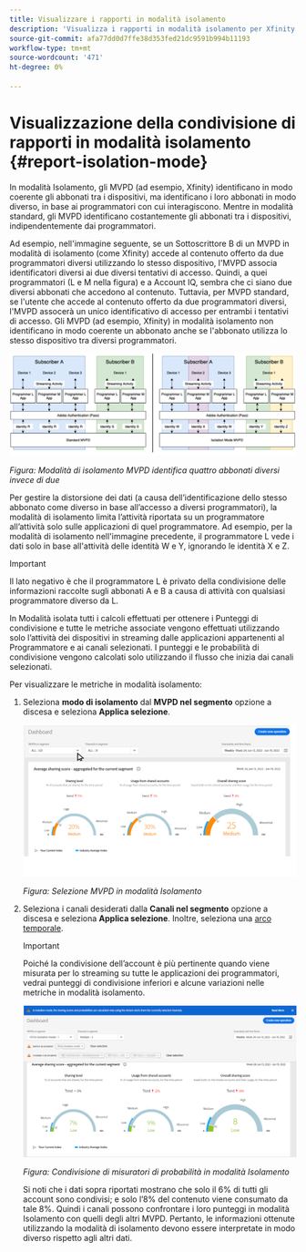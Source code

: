 ```yaml
---
title: Visualizzare i rapporti in modalità isolamento
description: 'Visualizza i rapporti in modalità isolamento per Xfinity. '
source-git-commit: afa77dd0d7ffe38d353fed21dc9591b994b11193
workflow-type: tm+mt
source-wordcount: '471'
ht-degree: 0%

---
```



# Visualizzazione della condivisione di rapporti in modalità isolamento {#report-isolation-mode}

In modalità Isolamento, gli MVPD (ad esempio, Xfinity) identificano in modo coerente gli abbonati tra i dispositivi, ma identificano i loro abbonati in modo diverso, in base ai programmatori con cui interagiscono. Mentre in modalità standard, gli MVPD identificano costantemente gli abbonati tra i dispositivi, indipendentemente dai programmatori.

Ad esempio, nell&#39;immagine seguente, se un Sottoscrittore B di un MVPD in modalità di isolamento (come Xfinity) accede al contenuto offerto da due programmatori diversi utilizzando lo stesso dispositivo, l&#39;MVPD associa identificatori diversi ai due diversi tentativi di accesso. Quindi, a quei programmatori (L e M nella figura) e a Account IQ, sembra che ci siano due diversi abbonati che accedono al contenuto. Tuttavia, per MVPD standard, se l&#39;utente che accede al contenuto offerto da due programmatori diversi, l&#39;MVPD assocerà un unico identificativo di accesso per entrambi i tentativi di accesso. Gli MVPD (ad esempio, Xfinity) in modalità isolamento non identificano in modo coerente un abbonato anche se l&#39;abbonato utilizza lo stesso dispositivo tra diversi programmatori.

![](assets/isolation-diff-new.png)

*Figura: Modalità di isolamento MVPD identifica quattro abbonati diversi invece di due*

Per gestire la distorsione dei dati (a causa dell’identificazione dello stesso abbonato come diverso in base all’accesso a diversi programmatori), la modalità di isolamento limita l’attività riportata su un programmatore all’attività solo sulle applicazioni di quel programmatore. Ad esempio, per la modalità di isolamento nell&#39;immagine precedente, il programmatore L vede i dati solo in base all&#39;attività delle identità W e Y, ignorando le identità X e Z.

>[!IMPORTANT]
>
> Il lato negativo è che il programmatore L è privato della condivisione delle informazioni raccolte sugli abbonati A e B a causa di attività con qualsiasi programmatore diverso da L.

In Modalità isolata tutti i calcoli effettuati per ottenere i Punteggi di condivisione e tutte le metriche associate vengono effettuati utilizzando solo l’attività dei dispositivi in streaming dalle applicazioni appartenenti al Programmatore e ai canali selezionati.
I punteggi e le probabilità di condivisione vengono calcolati solo utilizzando il flusso che inizia dai canali selezionati.

Per visualizzare le metriche in modalità isolamento:

1. Seleziona **modo di isolamento** dal **MVPD nel segmento** opzione a discesa e seleziona **Applica selezione**.

   ![](assets/xfinity-in-segment.gif)

   *Figura: Selezione MVPD in modalità Isolamento*

1. Seleziona i canali desiderati dalla **Canali nel segmento** opzione a discesa e seleziona **Applica selezione**. Inoltre, seleziona una [arco temporale](/help/AccountIQ/product-concepts.md#granularity-def).

   >[!IMPORTANT]
   >
   >Poiché la condivisione dell’account è più pertinente quando viene misurata per lo streaming su tutte le applicazioni dei programmatori, vedrai punteggi di condivisione inferiori e alcune variazioni nelle metriche in modalità isolamento.

   ![](assets/aggregate-sharing-isolation.png)

   *Figura: Condivisione di misuratori di probabilità in modalità Isolamento*

   Si noti che i dati sopra riportati mostrano che solo il 6% di tutti gli account sono condivisi; e solo l’8% del contenuto viene consumato da tale 8%. Quindi i canali possono confrontare i loro punteggi in modalità Isolamento con quelli degli altri MVPD. Pertanto, le informazioni ottenute utilizzando la modalità di isolamento devono essere interpretate in modo diverso rispetto agli altri dati.
